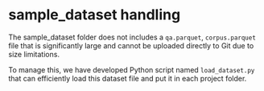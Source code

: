# sample_dataset handling

The sample_dataset folder does not includes a `qa.parquet`, `corpus.parquet` file that is significantly large and cannot be uploaded directly to Git due to size limitations. 

To manage this, we have developed Python script named `load_dataset.py` that can efficiently load this dataset file and put it in each project folder.
